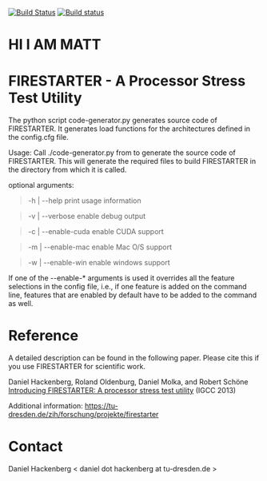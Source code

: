[![Build Status](https://travis-ci.org/tud-zih-energy/FIRESTARTER.svg?branch=master)](https://travis-ci.org/tud-zih-energy/FIRESTARTER)
[![Build status](https://ci.appveyor.com/api/projects/status/oon43fcq6ulee503/branch/master?svg=true)](https://ci.appveyor.com/project/bmario/firestarter/branch/master)

# HI I AM MATT
# FIRESTARTER - A Processor Stress Test Utility

The python script code-generator.py generates source code of FIRESTARTER. It
generates load functions for the architectures defined in the config.cfg file.

Usage:
Call ./code-generator.py from to generate the source code of FIRESTARTER.
This will generate the required files to build FIRESTARTER in the directory
from which it is called.

optional arguments:
> -h | --help            print usage information

> -v | --verbose         enable debug output

> -c | --enable-cuda     enable CUDA support

> -m | --enable-mac      enable Mac O/S support

> -w | --enable-win      enable windows support

If one of the --enable-* arguments is used it overrides all the feature
selections in the config file, i.e., if one feature is added on the command
line, features that are enabled by default have to be added to the command as
well.

# Reference

A detailed description can be found in the following paper. Please cite this if you use FIRESTARTER for scientific work.

Daniel Hackenberg, Roland Oldenburg, Daniel Molka, and Robert Schöne
[Introducing FIRESTARTER: A processor stress test utility](http://dx.doi.org/10.1109/IGCC.2013.6604507) (IGCC 2013)

Additional information: https://tu-dresden.de/zih/forschung/projekte/firestarter


# Contact

Daniel Hackenberg < daniel dot hackenberg at tu-dresden.de >
